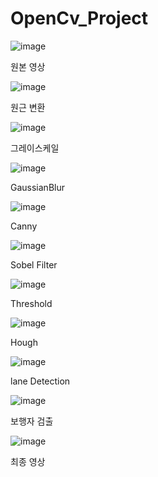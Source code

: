 # OpenCv_Project
![image](https://github.com/khm1754/OpenCv_Project/assets/94165276/4b551bb6-0896-433c-a23a-ebc31a960bf6)

원본 영상

![image](https://github.com/khm1754/OpenCv_Project/assets/94165276/d6b714ec-26d4-41d1-803c-f279d8aa31c8)

원근 변환

![image](https://github.com/khm1754/OpenCv_Project/assets/94165276/dbcee07f-5198-4969-b4f4-c0cb5231fb7b)

그레이스케일

![image](https://github.com/khm1754/OpenCv_Project/assets/94165276/85220dc5-c8c0-44d4-8e84-75a51c1cb06d)

GaussianBlur

![image](https://github.com/khm1754/OpenCv_Project/assets/94165276/01c613a7-4e85-44bb-b17c-9b7b12d9cda1)

Canny

![image](https://github.com/khm1754/OpenCv_Project/assets/94165276/7b2d93d2-0f7f-4e58-b912-e19e9be2149a)

Sobel Filter

![image](https://github.com/khm1754/OpenCv_Project/assets/94165276/6e5a3c77-a58b-4100-b9cc-891de45c7ec4)

Threshold

![image](https://github.com/khm1754/OpenCv_Project/assets/94165276/0636fe2e-45a9-480c-b5ab-0e8270fbc217)

Hough

![image](https://github.com/khm1754/OpenCv_Project/assets/94165276/43f76ab5-6b93-4b4d-a344-e89d995ef9d4)

lane Detection



![image](https://github.com/khm1754/OpenCv_Project/assets/94165276/295758a7-5505-43ed-886f-0285c7578aaf)

보행자 검출




![image](https://github.com/khm1754/OpenCv_Project/assets/94165276/741a429d-2cba-4e24-9ff3-b561e51002ae)

최종 영상
